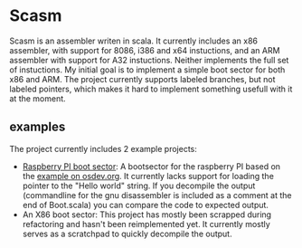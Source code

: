 # Scasm
Scasm is an assembler writen in scala. It currently includes an x86 assembler, with support for 8086, i386 and x64 instuctions, 
and an ARM assembler with support for A32 instuctions. Neither implements the full set of instuctions. My initial goal is to
implement a simple boot sector for both x86 and ARM. The project currently supports labeled branches, but not labeled pointers, 
which makes it hard to implement something usefull with it at the moment.

## examples
The project currently includes 2 example projects:
- [Raspberry PI boot sector](https://github.com/wernerschram/scasm/tree/master/examples/arm/bootRpi/src/main/scala/examples/assembler/arm): 
  A bootsector for the raspberry PI based on the [example on osdev.org](http://wiki.osdev.org/Raspberry_Pi_Bare_Bones). It currently lacks
  support for loading the pointer to the "Hello world" string. If you decompile the output (commandline for the gnu disassembler is 
  included as a comment at the end of Boot.scala) you can compare the code to expected output.
- An X86 boot sector: This project has mostly been scrapped during refactoring and hasn't been reimplemented yet. It currently mostly 
  serves as a scratchpad to quickly decompile the output.
